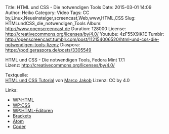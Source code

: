 Title: HTML und CSS - Die notwendigen Tools
Date: 2015-03-01 14:09
Author: Heiko
Category: Video
Tags: CC by,Linux,Neueinsteiger,screencast,Web,www,HTML,CSS
Slug: HTMLundCSS_die_notwendigen_Tools
Album: http://www.openscreencast.de
Duration: 128000
License: http://creativecommons.org/licenses/by/4.0/
Youtube: 4zF55X9iK1E
Tumblr: http://openscreencast.tumblr.com/post/112154006520/html-und-css-die-notwendigen-tools-lizenz
Diaspora: https://pod.geraspora.de/posts/3305549

HTML und CSS - Die notwendigen Tools, Fedora Mint 17.1  
Lizenz: <http://creativecommons.org/licenses/by/4.0/>  
  
Textquelle:  
[HTML und CSS Tutorial](http://code.makery.ch/library/html-css/de/) von [Marco
Jakob](http://code.makery.ch/about/) Lizenz: CC by 4.0

Links:

  * [WP:HTML](http://de.wikipedia.org/wiki/Hypertext_Markup_Language "Link zu wikipedia.org" )
  * [WP:CSS](http://de.wikipedia.org/wiki/Cascading_Style_Sheets "Link zu wikipedia.org" )
  * [WP:HTML-Editoren](http://de.wikipedia.org/wiki/Liste_von_HTML-Editoren "Link zu wikipedia.org" )
  * [Brackets](http://brackets.io/ "Link zu brackets.io/" )
  * [Atom](https://atom.io/ "Link zu atom.io" )
  * [Coder](http://googlecreativelab.github.io/coder/ "Link zu googlecreativelab.github.io" )

